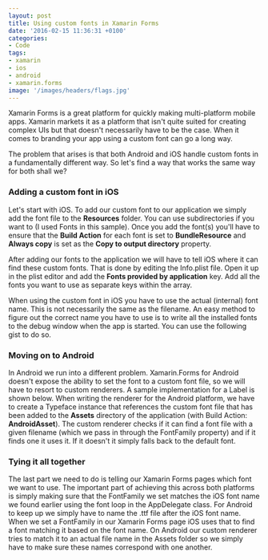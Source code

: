 ```yaml
---
layout: post
title: Using custom fonts in Xamarin Forms
date: '2016-02-15 11:36:31 +0100'
categories:
- Code
tags:
- xamarin
- ios
- android
- xamarin.forms
image: '/images/headers/flags.jpg'
---
```


Xamarin Forms is a great platform for quickly making multi-platform mobile apps. Xamarin markets it as a platform that isn't quite suited for creating complex UIs but that doesn't necessarily have to be the case. When it comes to branding your app using a custom font can go a long way. 

The problem that arises is that both Android and iOS handle custom fonts in a fundamentally different way. So let's find a way that works the same way for both shall we?

### Adding a custom font in iOS

Let's start with iOS. To add our custom font to our application we simply add the font file to the **Resources** folder. You can use subdirectories if you want to (I used Fonts in this sample). Once you add the font(s) you'll have to ensure that the **Build Action** for each font is set to **BundleResource** and **Always copy** is set as the **Copy to output directory** property.

After adding our fonts to the application we will have to tell iOS where it can find these custom fonts. That is done by editing the Info.plist file. Open it up in the plist editor and add the **Fonts provided by application** key. Add all the fonts you want to use as separate keys within the array.

When using the custom font in iOS you have to use the actual (internal) font name. This is not necessarily the same as the filename. An easy method to figure out the correct name you have to use is to write all the installed fonts to the debug window when the app is started. You can use the following gist to do so.

<script src="https://gist.github.com/sthewissen/0105914b4c63fd532fd2.js"></script>

### Moving on to Android

In Android we run into a different problem. Xamarin.Forms for Android doesn't expose the ability to set the font to a custom font file, so we will have to resort to custom renderers. A sample implementation for a Label is shown below. When writing the renderer for the Android platform, we have to create a Typeface instance that references the custom font file that has been added to the **Assets** directory of the application (with Build Action: **AndroidAsset**). The custom renderer checks if it can find a font file with a given filename (which we pass in through the FontFamily property) and if it finds one it uses it. If it doesn't it simply falls back to the default font.

<script src="https://gist.github.com/sthewissen/217ce180f2b7532c0546.js"></script>

### Tying it all together

The last part we need to do is telling our Xamarin Forms pages which font we want to use. The important part of achieving this across both platforms is simply making sure that the FontFamily we set matches the iOS font name we found earlier using the font loop in the AppDelegate class. For Android to keep up we simply have to name the .ttf file after the iOS font name. When we set a FontFamily in our Xamarin Forms page iOS uses that to find a font matching it based on the font name. On Android our custom renderer tries to match it to an actual file name in the Assets folder so we simply have to make sure these names correspond with one another.

<script src="https://gist.github.com/sthewissen/98d7dad7ef73ef5a4380.js"></script>

